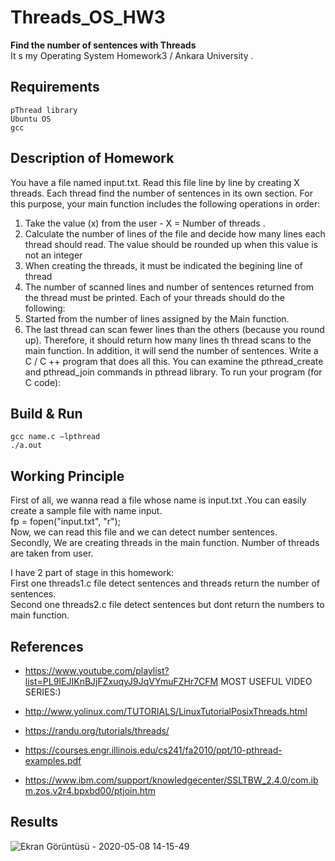 # Threads_OS_HW3
**Find the number of sentences with Threads**<br>
It s my Operating System Homework3 / Ankara University .

## Requirements

    pThread library
    Ubuntu OS
    gcc




## Description of Homework

You have a file named input.txt. Read this file line by line by creating X threads. Each thread find the number of sentences
in its own section. For this purpose, your main function includes the following operations in order:
1. Take the value (x) from the user - X = Number of threads .
2. Calculate the number of lines of the file and decide how many lines each thread should read. The value should be
rounded up when this value is not an integer
3. When creating the threads, it must be indicated the begining line of thread
4. The number of scanned lines and number of sentences returned from the thread must be printed.
Each of your threads should do the following:
1. Started from the number of lines assigned by the Main function.
2. The last thread can scan fewer lines than the others (because you round up). Therefore, it should return how many lines
th thread scans to the main function. In addition, it will send the number of sentences.
Write a C / C ++ program that does all this. You can examine the pthread_create and pthread_join commands in pthread
library. To run your program (for C code):

## Build & Run
    gcc name.c –lpthread
    ./a.out




## Working Principle
 First of all, we wanna read a file whose name is input.txt .You can easily create a sample file with name input.<br>
     fp = fopen("input.txt", "r");<br> 
 Now, we can read this file and we can detect number sentences.<br>
 Secondly, We are creating threads in the main function. Number of threads are taken from user.<br>
 
 I have 2 part of stage in this homework:<br>
 First one threads1.c file detect sentences and threads return the number of sentences.<br>
 Second one threads2.c file detect sentences but dont return the numbers to main function.<br>
 
 ## References
 
 * https://www.youtube.com/playlist?list=PL9IEJIKnBJjFZxuqyJ9JqVYmuFZHr7CFM  MOST USEFUL VIDEO SERIES:)

 * http://www.yolinux.com/TUTORIALS/LinuxTutorialPosixThreads.html

 * https://randu.org/tutorials/threads/

 * https://courses.engr.illinois.edu/cs241/fa2010/ppt/10-pthread-examples.pdf

 * https://www.ibm.com/support/knowledgecenter/SSLTBW_2.4.0/com.ibm.zos.v2r4.bpxbd00/ptjoin.htm
 
 
 ## Results
 
 ![Ekran Görüntüsü - 2020-05-08 14-15-49](https://user-images.githubusercontent.com/50207648/81400754-81ca4600-9136-11ea-88e0-3fcd549b8b75.png)
 
 


